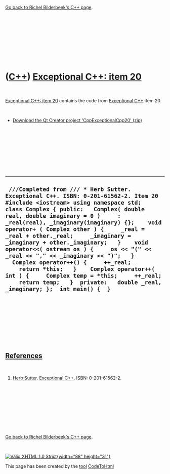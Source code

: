 

[Go back to Richel Bilderbeek's C++ page](Cpp.htm).

 

 

 

 

 

([C++](Cpp.htm)) [Exceptional C++: item 20](CppExceptionalCpp20.htm)
====================================================================

 

[Exceptional C++: item 20](CppExceptionalCpp20.htm) contains the code
from [Exceptional C++](CppExceptionalCpp.htm) item 20.

 

-   [Download the Qt Creator project
    'CppExceptionalCpp20' (zip)](CppExceptionalCpp20.zip)

 

 

 

 

 

  ---------------------------------------------------------------------------------------------------------------------------------------------------------------------------------------------------------------------------------------------------------------------------------------------------------------------------------------------------------------------------------------------------------------------------------------------------------------------------------------------------------------------------------------------------------------------------------------------------------------------------------------------------------------------------------------------
  ` ///Completed from /// * Herb Sutter. Exceptional C++. ISBN: 0-201-61562-2. Item 20 #include <iostream> using namespace std;  class Complex { public:   Complex( double real, double imaginary = 0 )     : _real(real), _imaginary(imaginary) {};    void operator+ ( Complex other ) {     _real = _real + other._real;     _imaginary = _imaginary + other._imaginary;   }    void operator<<( ostream os ) {     os << "(" << _real << "," << _imaginary << ")";   }    Complex operator++() {     ++_real;     return *this;   }    Complex operator++( int ) {     Complex temp = *this;     ++_real;     return temp;   }  private:   double _real, _imaginary; };  int main() {  }`
  ---------------------------------------------------------------------------------------------------------------------------------------------------------------------------------------------------------------------------------------------------------------------------------------------------------------------------------------------------------------------------------------------------------------------------------------------------------------------------------------------------------------------------------------------------------------------------------------------------------------------------------------------------------------------------------------------

 

 

 

 

 

[References](CppReferences.htm)
-------------------------------

 

1.  [Herb Sutter](CppHerbSutter.htm). [Exceptional
    C++](CppExceptionalCpp.htm). ISBN: 0-201-61562-2.

 

 

 

 

 

[Go back to Richel Bilderbeek's C++ page](Cpp.htm).



 

[![Valid XHTML 1.0 Strict](valid-xhtml10.png){width="88"
height="31"}](http://validator.w3.org/check?uri=referer)

This page has been created by the [tool](Tools.htm)
[CodeToHtml](ToolCodeToHtml.htm)
